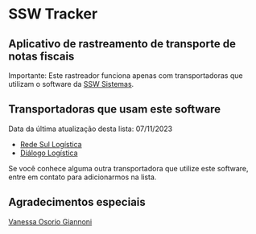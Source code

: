 # SSW Tracker

## Aplicativo de rastreamento de transporte de notas fiscais

Importante: Este rastreador funciona apenas com transportadoras que utilizam o software da [SSW Sistemas](https://sswsistemas.com.br/o-sistema-ssw).

## Transportadoras que usam este software

Data da última atualização desta lista: 07/11/2023

* [Rede Sul Logística](https://www.redesullog.com.br/)
* [Diálogo Logística](https://dialogologistica.com.br/rastreio/)

Se você conhece alguma outra transportadora que utilize este software, entre em contato para adicionarmos na lista.

## Agradecimentos especiais

[Vanessa Osorio Giannoni](https://github.com/vanessagiannoni "Vanessa Osorio Giannoni")
